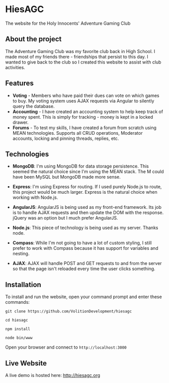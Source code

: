 # HiesAGC
The website for the Holy Innocents' Adventure Gaming Club

## About the project
The Adventure Gaming Club was my favorite club back in High School. I made most of my friends there - friendships that persist to this day. I wanted to give back to the club so I created this website to assist with club activities.

## Features
- **Voting** - Members who have paid their dues can vote on which games to buy. My voting system uses AJAX requests via Angular to silently query the database.
- **Accounting** - I have created an accounting system to help keep track of money spent. This is simply for tracking - money is kept in a locked drawer.
- **Forums** - To test my skills, I have created a forum from scratch using MEAN technologies. Supports all CRUD operations, Moderator accounts, locking and pinning threads, replies, etc.

## Technologies
- **MongoDB**: I'm using MongoDB for data storage persistence. This seemed the natural choice since I'm using the MEAN stack. The M could have been MySQL but MongoDB made more sense.

- **Express**: I'm using Express for routing. If I used purely Node.js to route, this project would be much larger. Express is the natural choice when working with Node.js.

- **AngularJS**: AngularJS is being used as my front-end framework. Its job is to handle AJAX requests and then update the DOM with the response. jQuery was an option but I much prefer AngularJS.

- **Node.js**: This piece of technology is being used as my server. Thanks node.

- **Compass**: While I'm not going to have a lot of custom styling, I still prefer to work with Compass because it has support for variables and nesting.

- **AJAX**: AJAX will handle POST and GET requests to and from the server so that the page isn't reloaded every time the user clicks something.

## Installation
To install and run the website, open your command prompt and enter these commands:

`git clone https://github.com/VolitionDevelopment/hiesagc`

`cd hiesagc`

`npm install`

`node bin/www`

Open your browser and connect to `http://localhost:3000`

## Live Website

A live demo is hosted here: http://hiesagc.org